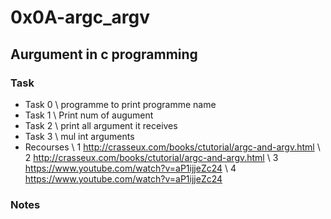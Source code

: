 # 0x0A-argc_argv

## Aurgument in c programming
### Task
* Task 0 
\ programme to print programme name
* Task 1
\ Print num of augument
* Task 2
\ print all argument it receives
* Task 3
\ mul int arguments
* Recourses 
\ 1 http://crasseux.com/books/ctutorial/argc-and-argv.html
\ 2 http://crasseux.com/books/ctutorial/argc-and-argv.html
\ 3 https://www.youtube.com/watch?v=aP1ijjeZc24
\ 4 https://www.youtube.com/watch?v=aP1ijjeZc24
### Notes
